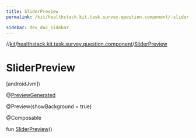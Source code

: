 ```yaml
---
title: SliderPreview
permalink: /kit/healthstack.kit.task.survey.question.component/-slider-preview.html

sidebar: dev_doc_sidebar
---
```

//[kit](../../kit.html)/[healthstack.kit.task.survey.question.component](index.html)/[SliderPreview](-slider-preview.html)



# SliderPreview



[androidJvm]\




@[PreviewGenerated](../healthstack.kit.annotation/-preview-generated/index.html)



@Preview(showBackground = true)



@Composable



fun [SliderPreview](-slider-preview.html)()




